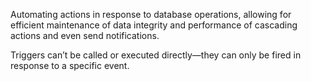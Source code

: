 
Automating actions in response to database operations, allowing for efficient maintenance of data integrity and performance of cascading actions and even send notifications. 

Triggers can’t be called or executed directly—they can only be fired in response to a specific event.